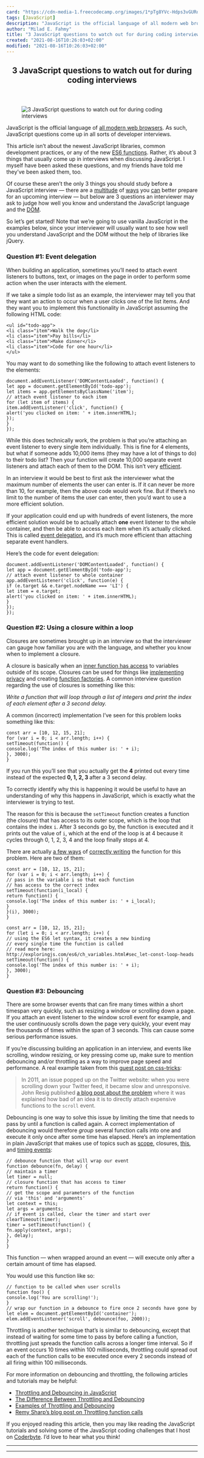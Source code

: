 ```yaml
---
card: "https://cdn-media-1.freecodecamp.org/images/1*pTg8YVc-Hdps3vGURqJGDQ.jpeg"
tags: [JavaScript]
description: "JavaScript is the official language of all modern web browser"
author: "Milad E. Fahmy"
title: "3 JavaScript questions to watch out for during coding interviews"
created: "2021-08-16T10:26:03+02:00"
modified: "2021-08-16T10:26:03+02:00"
---
```

<div class="site-wrapper">
<main id="site-main" class="site-main outer">
<div class="inner">
<article class="post-full post tag-javascript tag-programming tag-web-development tag-software-development tag-learning-to-code ">
<header class="post-full-header">
<h1 class="post-full-title">3 JavaScript questions to watch out for during coding interviews</h1>
</header>
<figure class="post-full-image">
<picture>
<source media="(max-width: 700px)" sizes="1px" srcset="data:image/gif;base64,R0lGODlhAQABAIAAAAAAAP///yH5BAEAAAAALAAAAAABAAEAAAIBRAA7 1w">
<source media="(min-width: 701px)" sizes="(max-width: 800px) 400px,
(max-width: 1170px) 700px,
1400px" srcset="https://cdn-media-1.freecodecamp.org/images/1*pTg8YVc-Hdps3vGURqJGDQ.jpeg 300w,
https://cdn-media-1.freecodecamp.org/images/1*pTg8YVc-Hdps3vGURqJGDQ.jpeg 600w,
https://cdn-media-1.freecodecamp.org/images/1*pTg8YVc-Hdps3vGURqJGDQ.jpeg 1000w,
https://cdn-media-1.freecodecamp.org/images/1*pTg8YVc-Hdps3vGURqJGDQ.jpeg 2000w">
<img onerror="this.style.display='none'" src="https://cdn-media-1.freecodecamp.org/images/1*pTg8YVc-Hdps3vGURqJGDQ.jpeg" alt="3 JavaScript questions to watch out for during coding interviews">
</picture>
</figure>
<section class="post-full-content">
<div class="post-content">
<p>JavaScript is the official language of <a href="https://developer.mozilla.org/en-US/docs/Web/JavaScript" rel="noopener">all modern web browsers</a>. As such, JavaScript questions come up in all sorts of developer interviews.</p><p>This article isn’t about the newest JavaScript libraries, common development practices, or any of the new <a href="https://hackernoon.com/es6-features-you-need-to-know-now-b525e2b0755e#.seo0weyr4" rel="noopener">ES6 functions</a>. Rather, it’s about 3 things that usually come up in interviews when discussing JavaScript. I myself have been asked these questions, and my friends have told me they’ve been asked them, too.</p><p>Of course these aren’t the only 3 things you should study before a JavaScript interview — there are a <a href="http://jstherightway.org/#getting-started" rel="noopener">multitude</a> of <a href="https://medium.com/javascript-scene/10-interview-questions-every-javascript-developer-should-know-6fa6bdf5ad95#.7fty5p61c" rel="noopener">ways</a> you <a href="http://www.thatjsdude.com/interview/js2.html" rel="noopener">can</a> better prepare for an upcoming interview — but below are 3 questions an interviewer may ask to judge how well you know and understand the JavaScript language and the <a href="https://developer.mozilla.org/en-US/docs/Web/API/Document_Object_Model/Introduction" rel="noopener">DOM</a>.</p><p>So let’s get started! Note that we’re going to use vanilla JavaScript in the examples below, since your interviewer will usually want to see how well you understand JavaScript and the DOM without the help of libraries like jQuery.</p><h3 id="question-1-event-delegation">Question #1: Event delegation</h3><p>When building an application, sometimes you’ll need to attach event listeners to buttons, text, or images on the page in order to perform some action when the user interacts with the element.</p><p>If we take a simple todo list as an example, the interviewer may tell you that they want an action to occur when a user clicks one of the list items. And they want you to implement this functionality in JavaScript assuming the following HTML code:</p><pre><code class="language-html">&lt;ul id="todo-app"&gt;
&lt;li class="item"&gt;Walk the dog&lt;/li&gt;
&lt;li class="item"&gt;Pay bills&lt;/li&gt;
&lt;li class="item"&gt;Make dinner&lt;/li&gt;
&lt;li class="item"&gt;Code for one hour&lt;/li&gt;
&lt;/ul&gt;</code></pre><p>You may want to do something like the following to attach event listeners to the elements:</p><pre><code class="language-js">document.addEventListener('DOMContentLoaded', function() {
let app = document.getElementById('todo-app');
let items = app.getElementsByClassName('item');
// attach event listener to each item
for (let item of items) {
item.addEventListener('click', function() {
alert('you clicked on item: ' + item.innerHTML);
});
}
});</code></pre><p>While this does technically work, the problem is that you’re attaching an event listener to every single item individually. This is fine for 4 elements, but what if someone adds 10,000 items (they may have a lot of things to do) to their todo list? Then your function will create 10,000 separate event listeners and attach each of them to the DOM. This isn’t very <a href="https://www.kirupa.com/html5/handling_events_for_many_elements.htm" rel="noopener">efficient</a>.</p><p>In an interview it would be best to first ask the interviewer what the maximum number of elements the user can enter is. If it can never be more than 10, for example, then the above code would work fine. But if there’s no limit to the number of items the user can enter, then you’d want to use a more efficient solution.</p><p>If your application could end up with hundreds of event listeners, the more efficient solution would be to actually attach <strong>one</strong> event listener to the whole container, and then be able to access each item when it’s actually clicked. This is called <a href="https://davidwalsh.name/event-delegate" rel="noopener">event delegation</a>, and it’s much more efficient than attaching separate event handlers.</p><p>Here’s the code for event delegation:</p><pre><code class="language-js">document.addEventListener('DOMContentLoaded', function() {
let app = document.getElementById('todo-app');
// attach event listener to whole container
app.addEventListener('click', function(e) {
if (e.target &amp;&amp; e.target.nodeName === 'LI') {
let item = e.target;
alert('you clicked on item: ' + item.innerHTML);
}
});
});</code></pre><h3 id="question-2-using-a-closure-within-a-loop">Question #2: Using a closure within a loop</h3><p>Closures are sometimes brought up in an interview so that the interviewer can gauge how familiar you are with the language, and whether you know when to implement a closure.</p><p>A closure is basically when an <a href="https://medium.com/javascript-scene/master-the-javascript-interview-what-is-a-closure-b2f0d2152b36#.44xk49tyt" rel="noopener">inner function has access</a> to variables outside of its scope. Closures can be used for things like <a href="https://medium.com/written-in-code/practical-uses-for-closures-c65640ae7304#.70gp35hbn" rel="noopener">implementing privacy</a> and creating <a href="https://medium.com/javascript-scene/javascript-factory-functions-vs-constructor-functions-vs-classes-2f22ceddf33e#.1817w0lmb" rel="noopener">function factories</a>. A common interview question regarding the use of closures is something like this:</p><p><em>Write a function that will loop through a list of integers and print the index of each element after a 3 second delay.</em></p><p>A common (incorrect) implementation I’ve seen for this problem looks something like this:</p><pre><code class="language-js">const arr = [10, 12, 15, 21];
for (var i = 0; i &lt; arr.length; i++) {
setTimeout(function() {
console.log('The index of this number is: ' + i);
}, 3000);
}</code></pre><p>If you run this you’ll see that you actually get the <strong>4</strong> printed out every time instead of the expected <strong>0, 1, 2, 3 </strong>after a 3 second delay.</p><p>To correctly identify why this is happening it would be useful to have an understanding of why this happens in JavaScript, which is exactly what the interviewer is trying to test.</p><p>The reason for this is because the <code>setTimeout</code> function creates a function (the closure) that has access to its outer scope, which is the loop that contains the index <code>i</code>. After 3 seconds go by, the function is executed and it prints out the value of <code>i</code>, which at the end of the loop is at 4 because it cycles through 0, 1, 2, 3, 4 and the loop finally stops at 4.</p><p>There are actually <a href="http://stackoverflow.com/questions/3572480/please-explain-the-use-of-javascript-closures-in-loops" rel="noopener">a few ways</a> of <a href="https://coderbyte.com/algorithm/3-common-javascript-closure-questions" rel="noopener">correctly writing</a> the function for this problem. Here are two of them:</p><pre><code class="language-js">const arr = [10, 12, 15, 21];
for (var i = 0; i &lt; arr.length; i++) {
// pass in the variable i so that each function
// has access to the correct index
setTimeout(function(i_local) {
return function() {
console.log('The index of this number is: ' + i_local);
}
}(i), 3000);
}</code></pre><pre><code class="language-js">const arr = [10, 12, 15, 21];
for (let i = 0; i &lt; arr.length; i++) {
// using the ES6 let syntax, it creates a new binding
// every single time the function is called
// read more here: http://exploringjs.com/es6/ch_variables.html#sec_let-const-loop-heads
setTimeout(function() {
console.log('The index of this number is: ' + i);
}, 3000);
}</code></pre><h3 id="question-3-debouncing">Question #3: Debouncing</h3><p>There are some browser events that can fire many times within a short timespan very quickly, such as resizing a window or scrolling down a page. If you attach an event listener to the window scroll event for example, and the user continuously scrolls down the page very quickly, your event may fire thousands of times within the span of 3 seconds. This can cause some serious performance issues.</p><p>If you’re discussing building an application in an interview, and events like scrolling, window resizing, or key pressing come up, make sure to mention debouncing and/or throttling as a way to improve page speed and performance. A real example taken from this <a href="https://css-tricks.com/debouncing-throttling-explained-examples/" rel="noopener">guest post on css-tricks</a>:</p><blockquote>In 2011, an issue popped up on the Twitter website: when you were scrolling down your Twitter feed, it became slow and unresponsive. John Resig published <a href="http://ejohn.org/blog/learning-from-twitter" rel="noopener">a blog post about the problem</a> where it was explained how bad of an idea it is to directly attach expensive functions to the <code>scroll</code> event.</blockquote><p>Debouncing is one way to solve this issue by limiting the time that needs to pass by until a function is called again. A correct implementation of debouncing would therefore <em>group</em> several function calls into one and execute it only once after some time has elapsed. Here’s an implementation in plain JavaScript that makes use of topics such as <a href="https://toddmotto.com/everything-you-wanted-to-know-about-javascript-scope/" rel="noopener">scope</a>, closures, <a href="https://developer.mozilla.org/en-US/docs/Web/JavaScript/Reference/Operators/this" rel="noopener">this</a>, and <a href="http://www.w3schools.com/jsref/met_win_settimeout.asp" rel="noopener">timing events</a>:</p><pre><code class="language-js">// debounce function that will wrap our event
function debounce(fn, delay) {
// maintain a timer
let timer = null;
// closure function that has access to timer
return function() {
// get the scope and parameters of the function
// via 'this' and 'arguments'
let context = this;
let args = arguments;
// if event is called, clear the timer and start over
clearTimeout(timer);
timer = setTimeout(function() {
fn.apply(context, args);
}, delay);
}
}</code></pre><p>This function — when wrapped around an event — will execute only after a certain amount of time has elapsed.</p><p>You would use this function like so:</p><pre><code class="language-js">// function to be called when user scrolls
function foo() {
console.log('You are scrolling!');
}
// wrap our function in a debounce to fire once 2 seconds have gone by
let elem = document.getElementById('container');
elem.addEventListener('scroll', debounce(foo, 2000));</code></pre><p>Throttling is another technique that’s is similar to debouncing, except that instead of waiting for some time to pass by before calling a function, throttling just spreads the function calls across a longer time interval. So if an event occurs 10 times within 100 milliseconds, throttling could spread out each of the function calls to be executed once every 2 seconds instead of all firing within 100 milliseconds.</p><p>For more information on debouncing and throttling, the following articles and tutorials may be helpful:</p><ul><li><a href="https://medium.com/@_jh3y/throttling-and-debouncing-in-javascript-b01cad5c8edf#.ly8uqz8v4" rel="noopener">Throttling and Debouncing in JavaScript</a></li><li><a href="https://css-tricks.com/the-difference-between-throttling-and-debouncing/" rel="noopener">The Difference Between Throttling and Debouncing</a></li><li><a href="https://css-tricks.com/debouncing-throttling-explained-examples/" rel="noopener">Examples of Throttling and Debouncing</a></li><li><a href="https://remysharp.com/2010/07/21/throttling-function-calls" rel="noopener">Remy Sharp’s blog post on Throttling function calls</a></li></ul><p>If you enjoyed reading this article, then you may like reading the JavaScript tutorials and solving some of the JavaScript coding challenges that I host on <a href="https://www.coderbyte.com" rel="noopener">Coderbyte</a>. I’d love to hear what you think!</p>
</div>
<hr>
<hr>
</section>
</article>
</div>
</main>
</div>
<!-- Google Tag Manager (noscript) -->
<!-- End Google Tag Manager (noscript) -->
